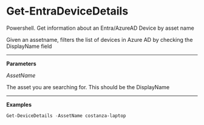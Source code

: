 # Get-EntraDeviceDetails

Powershell. Get information about an Entra/AzureAD Device by asset name

Given an assetname, filters the list of devices in Azure AD by checking the DisplayName field

---

**Parameters**

_AssetName_

The asset you are searching for.  This should be the DisplayName

---

**Examples**

```powershell
Get-DeviceDetails -AssetName costanza-laptop
```
